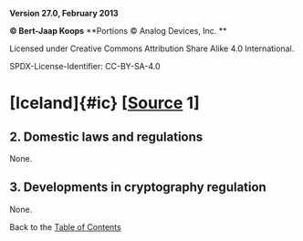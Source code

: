 **Version 27.0, February 2013**

**© Bert-Jaap Koops**
**Portions © Analog Devices, Inc. **  

Licensed under Creative Commons Attribution Share Alike 4.0 International.

SPDX-License-Identifier: CC-BY-SA-4.0

# [Iceland]{#ic} \[[Source](../sources.md) 1\]

## 2. Domestic laws and regulations  
None.

## 3. Developments in cryptography regulation  
None.

Back to the [Table of Contents](index.md)
